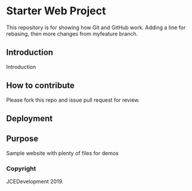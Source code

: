 # Starter Web Project

This repository is for showing how Git and GitHub work. Adding a line for rebasing, then more changes from myfeature branch.

## Introduction
Introduction

## How to contribute
Please fork this repo and issue pull request for review.

## Deployment

## Purpose

Sample website with plenty of files for demos

### Copyright
JCEDevelopment 2019.